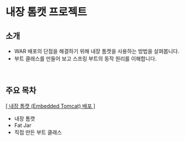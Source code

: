 # 내장 톰캣 프로젝트

## 소개

- WAR 배포의 단점을 해결하기 위해 내장 톰캣을 사용하는 방법을 살펴봅니다.
- 부트 클래스를 만들어 보고 스프링 부트의 동작 원리를 이해합니다.

<br>

## 주요 목차

[[ 내장 톰캣 (Embedded Tomcat) 배포 ]](https://github.com/woosungkim0123/spring-jpa-deep-dive/tree/master/spring_evolution/embed/notion)

- 내장 톰캣
- Fat Jar
- 직접 만든 부트 클래스